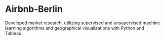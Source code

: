 # Airbnb-Berlin
Developed market research, utilizing supervised and unsupervised machine learning algorithms and geographical visualizations with Python and Tableau.


